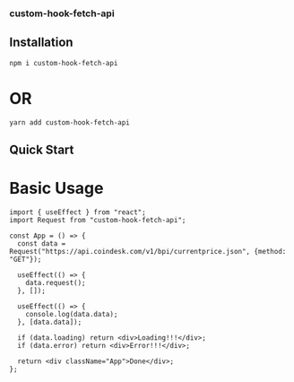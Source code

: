 ### custom-hook-fetch-api

## Installation

```
npm i custom-hook-fetch-api
```
# OR
```
yarn add custom-hook-fetch-api
```

## Quick Start

# Basic Usage
```
import { useEffect } from "react";
import Request from "custom-hook-fetch-api";

const App = () => {
  const data = Request("https://api.coindesk.com/v1/bpi/currentprice.json", {method: "GET"});

  useEffect(() => {
    data.request();
  }, []);

  useEffect(() => {
    console.log(data.data);
  }, [data.data]);

  if (data.loading) return <div>Loading!!!</div>;
  if (data.error) return <div>Error!!!</div>;

  return <div className="App">Done</div>;
};
```
